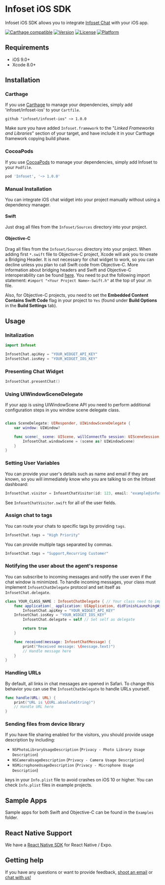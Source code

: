 # Infoset iOS SDK

Infoset iOS SDK allows you to integrate [Infoset Chat](https://infoset.app) with your iOS app.

[![Carthage compatible](https://img.shields.io/badge/Carthage-compatible-4BC51D.svg?style=flat)](#carthage)
[![Version](https://img.shields.io/cocoapods/v/Infoset.svg?style=flat)](http://cocoapods.org/pods/Infoset)
[![License](https://img.shields.io/cocoapods/l/Infoset.svg?style=flat)](http://cocoapods.org/pods/Infoset)
[![Platform](https://img.shields.io/cocoapods/p/Infoset.svg?style=flat)](http://cocoapods.org/pods/Infoset)

## Requirements

- iOS 9.0+
- Xcode 8.0+

## Installation

### Carthage

If you use [Carthage](https://github.com/Carthage/Carthage) to manage your dependencies, simply add 'infoset/infoset-ios' to your `Cartfile`.

```
github "infoset/infoset-ios" ~> 1.0.0
```

Make sure you have added `Infoset.framework` to the "_Linked Frameworks and Libraries_" section of your target, and have include it in your Carthage framework copying build phase.

### CocoaPods

If you use [CocoaPods](http://cocoapods.org) to manage your dependencies, simply add Infoset to your `Podfile`.

```bash
pod 'Infoset', '~> 1.0.0'
```

### Manual Installation

You can integrate iOS chat widget into your project manually without using a dependency manager.

#### Swift

Just drag all files from the `Infoset/Sources` directory into your project.

#### Objective-C

Drag all files from the `Infoset/Sources` directory into your project. When adding first `*.swift` file to Objective-C project, Xcode will ask you to create a Bridging Header. It is not necessary for chat widget to work, so you can decline unless you plan to call Swift code from Objective-C. More information about bridging headers and Swift and Objective-C interoperability can be found [here](https://developer.apple.com/library/ios/documentation/Swift/Conceptual/BuildingCocoaApps/MixandMatch.html). You need to put the following import statement: `#import "<Your Project Name>-Swift.h"` at the top of your .m file.

Also, for Objective-C projects, you need to set the **Embedded Content Contains Swift Code** flag in your project to `Yes` (found under **Build Options** in the **Build Settings** tab).

## Usage

### Initalization

```swift
import Infoset

InfosetChat.apiKey = "YOUR_WIDGET_API_KEY"
InfosetChat.iosKey = "YOUR_WIDGET_IOS_KEY"
```

### Presenting Chat Widget

```swift
InfosetChat.presentChat()
```

### Using UIWindowSceneDelegate
If your app is using UIWindowScene API you need to perform additional configuration steps in you window scene delegate class.

```swift

class SceneDelegate: UIResponder, UIWindowSceneDelegate {
    var window: UIWindow?

    func scene(_ scene: UIScene, willConnectTo session: UISceneSession, options connectionOptions: UIScene.ConnectionOptions) {
        InfosetChat.windowScene = (scene as? UIWindowScene)
    }
}
```

### Setting User Variables

You can provide your user's details such as name and email if they are known, so you will immediately know who you are talking to on the Infoset dashboard:

```swift
InfosetChat.visitor = InfosetChatVisitor(id: 123, email: "example@infoset.app", firstName: "John", lastName: "Doe")
```

See `InfosetChatVisitor.swift` for all of the user fields.

### Assign chat to tags

You can route your chats to specific tags by providing `tags`.

```swift
InfosetChat.tags = "High Priority"
```

You can provide multiple tags separated by commas.

```swift
InfosetChat.tags = "Support,Recurring Customer"
```

### Notifying the user about the agent's response

You can subscribe to incoming messages and notify the user even if the chat window is minimized. To handle incoming messages, your class must implement `InfosetChatDelegate` protocol and set itself as `InfosetChat.delegate`.

```swift
class YOUR_CLASS_NAME : InfosetChatDelegate { // Your class need to implement InfosetChatDelegate protocol
	func application(_ application: UIApplication, didFinishLaunchingWithOptions launchOptions: [UIApplicationLaunchOptionsKey: Any]?) -> Bool {
		InfosetChat.apiKey = "YOUR_WIDGET_API_KEY"
    InfosetChat.iosKey = "YOUR_WIDGET_IOS_KEY"
		InfosetChat.delegate = self // Set self as delegate

		return true
	}

	func received(message: InfosetChatMessage) {
		print("Received message: \(message.text)")
		// Handle message here
	}
}
```

### Handling URLs

By default, all links in chat messages are opened in Safari. To change this behavior you can use the `InfosetChatDelegate` to handle URLs yourself.

```swift
func handle(URL: URL) {
	print("URL is \(URL.absoluteString)")
	// Handle URL here
}
```

### Sending files from device library

If you have file sharing enabled for the visitors, you should provide usage description by including:

- `NSPhotoLibraryUsageDescription` (`Privacy - Photo Library Usage Description`)
- `NSCameraUsageDescription` (`Privacy - Camera Usage Description`)
- `NSMicrophoneUsageDescription` (`Privacy - Microphone Usage Description`)

keys in your `Info.plist` file to avoid crashes on iOS 10 or higher. You can check `Info.plist` files in example projects.

## Sample Apps

Sample apps for both Swift and Objective-C can be found in the `Examples` folder.

## React Native Support

We have a [React Native SDK](https://github.com/infoset/infoset-rn) for React Native / Expo.

## Getting help

If you have any questions or want to provide feedback, [shoot an email](mailto:support@infoset.app) or [chat with us!](https://infoset.app/tr/)